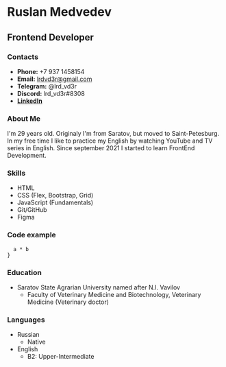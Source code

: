 # Ruslan Medvedev
## Frontend Developer
### Contacts
* __Phone:__ +7 937 1458154
* __Email:__ lrdvd3r@gmail.com
* __Telegram:__ @lrd_vd3r
* __Discord:__ lrd_vd3r#8308
* __[LinkedIn](https://www.linkedin.com/in/ruslan-medvedev/)__

### About Me
I'm 29 years old. Originaly I'm from Saratov, but moved to Saint-Petesburg. In my free time I like to practice my English by watching YouTube and TV series in English. Since september 2021 I started to learn FrontEnd Development.

### Skills
* HTML
* CSS (Flex, Bootstrap, Grid)
* JavaScript (Fundamentals)
* Git/GitHub
* Figma

### Code example
```function multiply(a, b){
  a * b
}
```

### Education
* Saratov State Agrarian University named after N.I. Vavilov
    * Faculty of Veterinary Medicine and Biotechnology, Veterinary Medicine (Veterinary doctor) 

### Languages
* Russian
    * Native
* English
    * B2: Upper-Intermediate   